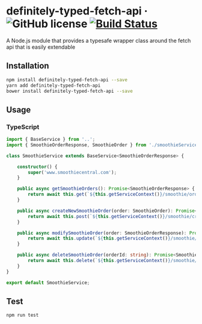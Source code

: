 # definitely-typed-fetch-api  &middot; ![GitHub license](https://img.shields.io/badge/license-MIT-blue.svg) [![Build Status](https://travis-ci.org/drevie/definitely-typed-fetch-api.svg?branch=master)](https://travis-ci.org/drevie/definitely-typed-fetch-api)
A Node.js module that provides a typesafe wrapper class around the fetch api that is easily extendable
## Installation 
```sh
npm install definitely-typed-fetch-api --save
yarn add definitely-typed-fetch-api
bower install definitely-typed-fetch-api --save
```
## Usage
### TypeScript
```typescript
import { BaseService } from '..';
import { SmoothieOrderResponse, SmoothieOrder } from './smoothieServiceTypes';

class SmoothieService extends BaseService<SmoothieOrderResponse> {

    constructor() {
        super('www.smoothiecentral.com');
    }

    public async getSmoothieOrders(): Promise<SmoothieOrderResponse> {
        return await this.get(`${this.getServiceContext()}/smoothie/orders`);
    }

    public async createNewSmoothieOrder(order: SmoothieOrder): Promise<SmoothieOrderResponse> {
        return await this.post(`${this.getServiceContext()}/smoothie/createorder`, order);
    }

    public async modifySmoothieOrder(order: SmoothieOrderResponse): Promise<SmoothieOrderResponse> {
        return await this.update(`${this.getServiceContext()}/smoothie/createorder`, order);
    }

    public async deleteSmoothieOrder(orderId: string): Promise<SmoothieOrderResponse> {
        return await this.delete(`${this.getServiceContext()}/smoothie/deleteorder/${orderId}`);
    }
}

export default SmoothieService;
```
## Test 
```sh
npm run test
```

